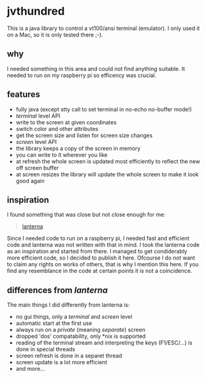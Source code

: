 jvthundred
==========

This is a java library to control a vt100/ansi terminal (emulator). I only used it on a Mac, so it is only tested there ;-).

why
---
I needed something in this area and could not find anything suitable.
It needed to run on my raspberry pi so efficency was crucial.

features
---
* fully java (except stty call to set terminal in no-echo no-buffer mode!)
* _terminal_ level API
 * write to the screen at given coordinates
 * switch color and other attributes
 * get the screen size and listen for screen size changes
* _screen_ level API
 * the library keeps a copy of the screen in memory
 * you can write to it wherever you like
 * at refresh the whole screen is updated most efficiently to reflect the new off screen buffer
 * at screen resizes the library will update the whole screen to make it look good again

inspiration
---
I found something that was close but not close enough for me:
> [lanterna](http://code.google.com/p/lanterna)

Since I needed code to run on a raspberry pi,
I needed fast and efficient code and lanterna was not written with that in mind.
I took the lanterna code as an inspiration and started from there.
I managed to get condiderably more efficient code, so I decided to publish it here.
Ofcourse I do not want to claim any rights on works of others, that is why I mention this here.
If you find any resemblance in the code at certain points it is not a coincidence.

differences from _lanterna_
---
The main things I did differently from lanterna is:

* no gui things, only a _terminal_ and _screen_ level
* automatic start at the first use
* always run on a _private_ (meaning _separate_) screen
* dropped 'dos' compatability, only *nix is supported
* reading of the terminal stream and interpreting the keys (F1/ESC/...) is done in special threads
* screen refresh is done in a separet thread
* screen update is a lot more efficient
* and more...
